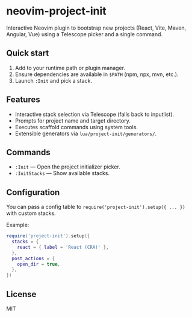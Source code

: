 neovim-project-init
====================

Interactive Neovim plugin to bootstrap new projects (React, Vite, Maven, Angular, Vue) using a Telescope picker and a single command.

Quick start
-----------

1. Add to your runtime path or plugin manager.
2. Ensure dependencies are available in `$PATH` (npm, npx, mvn, etc.).
3. Launch `:Init` and pick a stack.

Features
--------

- Interactive stack selection via Telescope (falls back to inputlist).
- Prompts for project name and target directory.
- Executes scaffold commands using system tools.
- Extensible generators via `lua/project-init/generators/`.

Commands
--------

- `:Init` — Open the project initializer picker.
- `:InitStacks` — Show available stacks.

Configuration
-------------

You can pass a config table to `require('project-init').setup({ ... })` with custom stacks.

Example:

```lua
require('project-init').setup({
  stacks = {
    react = { label = 'React (CRA)' },
  },
  post_actions = {
    open_dir = true,
  },
})
```

License
-------

MIT

